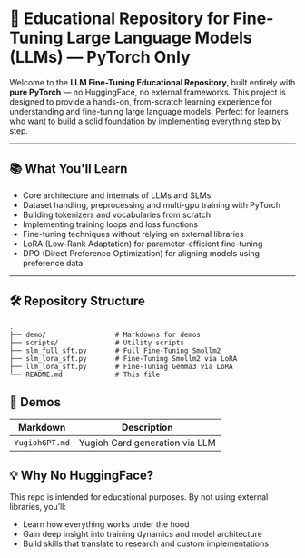 # 🧠 Educational Repository for Fine-Tuning Large Language Models (LLMs) — PyTorch Only

Welcome to the **LLM Fine-Tuning Educational Repository**, built entirely with **pure PyTorch** — no HuggingFace, no external frameworks. This project is designed to provide a hands-on, from-scratch learning experience for understanding and fine-tuning large language models. Perfect for learners who want to build a solid foundation by implementing everything step by step.

---

## 📚 What You'll Learn

- Core architecture and internals of LLMs and SLMs
- Dataset handling, preprocessing and multi-gpu training with PyTorch
- Building tokenizers and vocabularies from scratch
- Implementing training loops and loss functions
- Fine-tuning techniques without relying on external libraries
- LoRA (Low-Rank Adaptation) for parameter-efficient fine-tuning
- DPO (Direct Preference Optimization) for aligning models using preference data

---

## 🛠️ Repository Structure

```
.
├── demo/                 # Markdowns for demos
├── scripts/              # Utility scripts
├── slm_full_sft.py       # Full Fine-Tuning Smollm2
├── slm_lora_sft.py       # Fine-Tuning Smollm2 via LoRA
├── llm_lora_sft.py       # Fine-Tuning Gemma3 via LoRA 
└── README.md             # This file
```

## 🧪 Demos
| Markdown                           | Description                             |
| ---------------------------------- | --------------------------------------- |
| `YugiohGPT.md`                     | Yugioh Card generation via LLM          |


## 💡 Why No HuggingFace?
This repo is intended for educational purposes. By not using external libraries, you’ll:

- Learn how everything works under the hood
- Gain deep insight into training dynamics and model architecture
- Build skills that translate to research and custom implementations